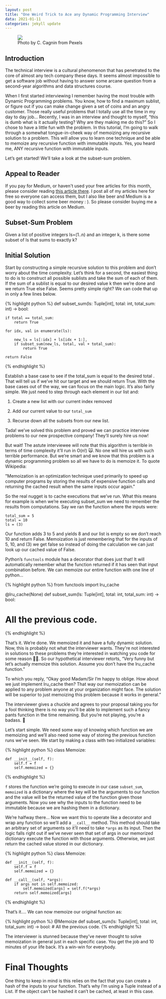 ```yaml
---
layout: post
title: "One Weird Trick to Ace any Dynamic Programming Interview"
data: 2021-01-11
categories: jekyll update
---
```


<head>
  <script type="text/javascript"
          src="http://cdn.mathjax.org/mathjax/latest/MathJax.js?config=TeX-AMS-MML_HTMLorMML">
  </script>
  <link rel="canonical" href="https://towardsdatascience.com/how-to-get-feature-importances-from-any-sklearn-pipeline-167a19f1214">

</head>

<figure class="half">
	<img src="/assets/2021-01-12-one_weird_trick/title_image.jpeg">
	<figcaption>Photo by C. Cagnin from Pexels</figcaption>
</figure>

## **Introduction**

The technical interview is a cultural phenomenon that has penetrated to the core of almost any tech company these days. It seems almost impossible to get a software job without having to answer some arcane question from a second-year algorithms and data structures course.

When I first started interviewing I remember having the most trouble with Dynamic Programming problems. You know, how to find a maximum sublist, or figure out if you can make change given a set of coins and an angry customer. Those really useful problems that I totally use all the time in my day to day job... Recently, I was in an interview and thought to myself, “this is dumb what is it actually testing? Why are they making me do this?” So I chose to have a little fun with the problem. In this tutorial, I’m going to walk through a somewhat tongue-in-cheek way of memoizing any recursive solution to a problem. This will allow you to learn one technique and be able to memoize any recursive function with immutable inputs. Yes, you heard me, ANY recursive function with immutable inputs.

Let’s get started! We’ll take a look at the subset-sum problem.

## **Appeal to Reader**
If you pay for Medium, or haven't used your free articles for this month, please consider reading <a href="https://towardsdatascience.com/one-weird-trick-to-ace-any-dynamic-programming-interview-4584096a3f9f">this article there</a>.  I post all of my articles here for free so everyone can access them, but I also like beer and Medium is a good way to collect some beer money : ). So please consider buying me a beer by reading this article on Medium.

## **Subset-Sum Problem**

Given a list of positive integers ls=(1..n) and an integer k, is there some subset of ls that sums to exactly k?

## **Initial Solution**

Start by constructing a simple recursive solution to this problem and don’t worry about the time complexity. Let’s think for a second, the easiest thing to do is to construct all possible sublists and take the sum of each of them. If the sum of a sublist is equal to our desired value k then we’re done and we return True else False. Seems pretty simple right? We can code that up in only a few lines below.

{% highlight python %}
def subset_sum(ls: Tuple[int], total: int, total_sum: int) -> bool:

    if total == total_sum:
        return True

    for idx, val in enumerate(ls):

        new_ls = ls[:idx] + ls[idx + 1:],
        if subset_sum(new_ls, total, val + total_sum):
            return True

    return False
{% endhighlight %}

Establish a base case to see if the total_sum is equal to the desired total . That will tell us if we’ve hit our target and we should return True. With the base cases out of the way, we can focus on the main logic. It’s also fairly simple. We just need to step through each element in our list and:

1. Create a new list with our current index removed

2. Add our current value to our `total_sum`

3. Recurse down all the subsets from our new list.

Tada! we’ve solved this problem and proved we can practice interview problems to our new prospective company! They’ll surely hire us now!

But wait! The astute interviewee will note that this algorithm is terrible in terms of time complexity it’ll run in O(n!) 🙀. No one will hire us with such terrible performance. But we’re smart and we know that this problem is a dynamic programming problem so all we have to do is memoize it. To quote Wikipedia:

"Memoization is an optimization technique used primarily to speed up computer programs by storing the results of expensive function calls and returning the cached result when the same inputs occur again."

So the real nugget is to cache executions that we’ve run. What this means for example is when we’re executing subset_sum we need to remember the results from computations. Say we ran the function where the inputs were:

```
total_sum = 5
total = 10
ls = (3)
```

Our function adds 3 to 5 and yields 8 and our list is empty so we don’t reach 10 and return False. Memoization is just remembering that for the inputs of 5, 10, and (3) we get false so instead of doing the calculation we can just look up our cached value of False.

Python’s `functools` module has a decorator that does just that! It will automatically remember what the function returned if it has seen that input combination before. We can memoize our entire function with one line of python…

{% highlight python %}
from functools import lru_cache

@lru_cache(None)
def subset_sum(ls: Tuple[int], total: int, total_sum: int) -> bool:
   # All the previous code.
{% endhighlight %}

That’s it. We’re done. We memoized it and have a fully dynamic solution. Now, this is probably not what the interviewer wants. They're not interested in solutions to these problems they’re interested in watching you code for some reason 🤷‍♀. So our hypothetical interviewer retorts, “Very funny but let’s actually memoize this solution. Assume you don’t have the lru_cache function.”

To which you reply, “Okay good Madam/Sir I’m happy to oblige. How about we just implement lru_cache then? That way our memoization can be applied to any problem anyone at your organization might face. The solution will be superior to just memoizing this problem because it works in general.”

The interviewer gives a chuckle and agrees to your proposal taking you for a fool thinking there is no way you’ll be able to implement such a fancy pants function in the time remaining. But you’re not playing, you’re a badass. 💪

Let’s start simple. We need some way of knowing which function we are memoizing and we’ll also need some way of storing the previous function runs we’ve seen. We start by making a class with two initialized variables:

{% highlight python %}
class Memoize:

    def __init__(self, f):
        self.f = f
        self.memoized = {}
{% endhighlight %}

`f` stores the function we’re going to execute in our case `subset_sum`, `memoized` is a dictionary where the key will be the arguments to our function and the value will be the returned value of the function given those arguments. Now you see why the inputs to the function need to be immutable because we are hashing them in a dictionary.

We’re halfway there… Now we want this to operate like a decorator and wrap any function so we’ll add a `__call__` method. This method should take an arbitrary set of arguments so it’ll need to take `*args` as its input. Then the logic falls right out if we’ve never seen that set of args in our memorized dictionary execute the function with those arguments. Otherwise, we just return the cached value stored in our dictionary.

{% highlight python %}
class Memoize:

    def __init__(self, f):
        self.f = f
        self.memoized = {}

    def __call__(self, *args):
        if args not in self.memoized:
            self.memoized[args] = self.f(*args)
        return self.memoized[args]
{% endhighlight %}

That’s it…. We can now memoize our original function as:

{% highlight python %}
@Memoize
def subset_sum(ls: Tuple[int], total: int, total_sum: int) -> bool:
    # All the previous code.
{% endhighlight %}

The interviewer is stunned because they’ve never thought to solve memoization in general just in each specific case. You get the job and 10 minutes of your life back. It’s a win-win for everybody.

# Final Thoughts

One thing to keep in mind is this relies on the fact that you can create a hash of the inputs to your function. That’s why I’m using a Tuple instead of a List. If the object can’t be hashed it can’t be cached, at least in this case.